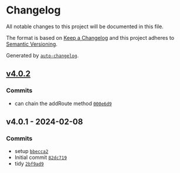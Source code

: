 # Changelog

All notable changes to this project will be documented in this file.

The format is based on [Keep a Changelog](https://keepachangelog.com/en/1.0.0/)
and this project adheres to [Semantic Versioning](https://semver.org/spec/v2.0.0.html).

Generated by [`auto-changelog`](https://github.com/CookPete/auto-changelog).

## [v4.0.2](https://github.com/nichoth/routes/compare/v4.0.1...v4.0.2)

### Commits

- can chain the addRoute method [`000e6d9`](https://github.com/nichoth/routes/commit/000e6d9fbffd30404ff5abace3229092d3a4bcba)

## v4.0.1 - 2024-02-08

### Commits

- setup [`bbecca2`](https://github.com/nichoth/routes/commit/bbecca25542d396637f1dcf8291c5a2b6a27246d)
- Initial commit [`82dc719`](https://github.com/nichoth/routes/commit/82dc719f0c0e6826225ee9e1919a1273b5f0787c)
- tidy [`2bf9ad9`](https://github.com/nichoth/routes/commit/2bf9ad9fa92f3e91f515ea12154e195c4c9ffe2f)
